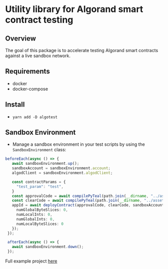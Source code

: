 # Utility library for Algorand smart contract testing

## Overview

The goal of this package is to accelerate testing Algorand smart contracts against a live sandbox network.

## Requirements

 - docker
 - docker-compose

## Install

 - `yarn add -D algotest`

## Sandbox Environment

 - Manage a sandbox environment in your test scripts by using the `SandboxEnvironment` class:

 ```typescript
beforeEach(async () => {
    await sandboxEnvironment.up();
    sandboxAccount = sandboxEnvironment.account;
    algodClient = sandboxEnvironment.algodClient;

    const contractParams = {
      "test_param": "test",
    }
    const approvalCode = await compilePyTeal(path.join(__dirname, "../assets/contract_approval.py"), contractParams);
    const clearCode = await compilePyTeal(path.join(__dirname, "../assets/contract_clear.py"));
    appId = await deployContract(approvalCode, clearCode, sandboxAccount, {
      numGlobalByteSlices: 0,
      numLocalInts: 0,
      numGlobalInts: 0,
      numLocalByteSlices: 0
    });
  });

  afterEach(async () => {
    await sandboxEnvironment.down();
  });
 ```

 Full example project [here]()